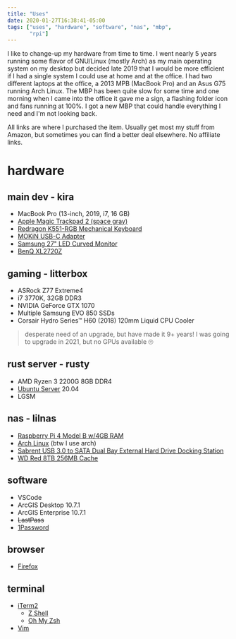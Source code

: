 ```yaml
---
title: "Uses"
date: 2020-01-27T16:38:41-05:00
tags: ["uses", "hardware", "software", "nas", "mbp",
       "rpi"]
---
```


I like to change-up my hardware from time to time.  I went nearly 5 years running some flavor of GNU/Linux (mostly Arch) as my main operating system on my desktop but decided late 2019 that I would be more efficient if I had a single system I could use at home and at the office.  I had two different laptops at the office, a 2013 MPB (MacBook Pro) and an Asus G75 running Arch Linux.  The MBP has been quite slow for some time and one morning when I came into the office it gave me a sign, a flashing folder icon and fans running at 100%.  I got a new MBP that could handle everything I need and I'm not looking back.

All links are where I purchased the item.  Usually get most my stuff from Amazon, but sometimes you can find a better deal elsewhere.  No affiliate links.

# hardware
## main dev - kira
* MacBook Pro (13-inch, 2019, i7, 16 GB)
* [Apple Magic Trackpad 2 (space gray)](https://amzn.com/B07BRF3ZQD)
* [Redragon K551-RGB Mechanical Keyboard](https://amzn.com/B019O8YZ4A)
* [MOKiN USB-C Adapter](https://amzn.com/B081RCLP6G)
* [Samsung 27" LED Curved Monitor](https://www.samsclub.com/p/27-inch-curve-led/prod22252448?)
* [BenQ XL2720Z](https://amzn.com/B00GWFNMJS)

## gaming - litterbox
* ASRock Z77 Extreme4
* i7 3770K, 32GB DDR3
* NVIDIA GeForce GTX 1070
* Multiple Samsung EVO 850 SSDs
* Corsair Hydro Series™ H60 (2018) 120mm Liquid CPU Cooler

> desperate need of an upgrade, but have made it 9+ years!  I was going to upgrade in 2021, but no GPUs available 🙄

## rust server - rusty
* AMD Ryzen 3 2200G 8GB DDR4
* [Ubuntu Server](https://ubuntu.com/download/server) 20.04
* LGSM

## nas - lilnas
* [Raspberry Pi 4 Model B w/4GB RAM](https://www.microcenter.com/product/609038/raspberry-pi-4-model-b---4gb-ddr4)
* [Arch Linux](https://archlinux.org/) (btw I use arch)
* [Sabrent USB 3.0 to SATA Dual Bay External Hard Drive Docking Station](https://www.microcenter.com/product/602408/sabrent-usb-30-to-sata-dual-bay-external-hard-drive-docking-station)
* [WD Red 8TB 256MB Cache](https://www.newegg.com/red-wd80efax-8tb/p/1Z4-0002-00B89?Item=1Z4-0002-00B89)

## software
* VSCode
* ArcGIS Desktop 10.7.1
* ArcGIS Enterprise 10.7.1
* ~~LastPass~~
* [1Password](https://1password.com/)

## browser
* [Firefox](https://www.mozilla.org/en-US/firefox/)

## terminal
* [iTerm2](https://iterm2.com/)
  * [Z Shell](http://zsh.sourceforge.net/)
  * [Oh My Zsh](https://ohmyz.sh/)
* [Vim](https://www.vim.org/)
